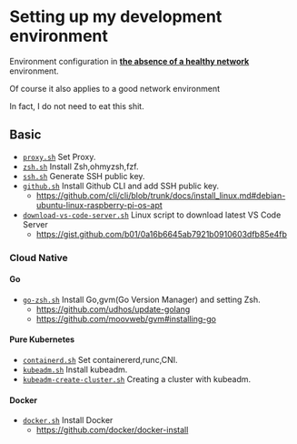 # Setting up my development environment

Environment configuration in [**the absence of a healthy network**](https://en.wikipedia.org/wiki/Great_Firewall) environment.

Of course it also applies to a good network environment

In fact, I do not need to eat this shit.

## Basic
* [`proxy.sh`](./proxy.sh) Set Proxy.
* [`zsh.sh`](./zsh.sh) Install Zsh,ohmyzsh,fzf.
* [`ssh.sh`](./ssh.sh) Generate SSH public key.
* [`github.sh`](./github.sh) Install Github CLI and add SSH public key.
    * https://github.com/cli/cli/blob/trunk/docs/install_linux.md#debian-ubuntu-linux-raspberry-pi-os-apt
* [`download-vs-code-server.sh`](./download-vs-code-server.sh) Linux script to download latest VS Code Server
    * https://gist.github.com/b01/0a16b6645ab7921b0910603dfb85e4fb

### Cloud Native
#### Go
* [`go-zsh.sh`](./go-zsh.sh) Install Go,gvm(Go Version Manager) and setting Zsh.
    * https://github.com/udhos/update-golang
    * https://github.com/moovweb/gvm#installing-go

#### Pure Kubernetes
* [`containerd.sh`](./containerd.sh) Set containererd,runc,CNI.
* [`kubeadm.sh`](./kubeadm.sh) Install kubeadm.
* [`kubeadm-create-cluster.sh`](./kubeadm-create-cluster.sh) Creating a cluster with kubeadm.

#### Docker
* [`docker.sh`](./docker.sh) Install Docker
    * https://github.com/docker/docker-install
